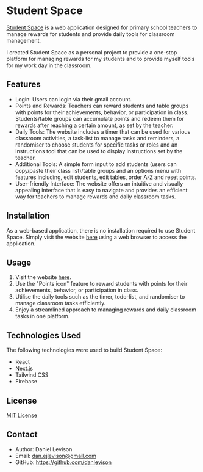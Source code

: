 # Student Space

[Student Space](https://studentspace.vercel.app/) is a web application designed for primary school teachers to manage rewards for students and provide daily tools for classroom management.

I created Student Space as a personal project to provide a one-stop platform for managing rewards for my students and to provide myself tools for my work day in the classroom.

## Features
- Login: Users can login via their gmail account.
- Points and Rewards: Teachers can reward students and table groups with points for their achievements, behavior, or participation in class. Students/table groups can accumulate points and redeem them for rewards after reaching a certain amount, as set by the teacher.
- Daily Tools: The website includes a timer that can be used for various classroom activities, a task-list to manage tasks and reminders, a randomiser to choose students for specific tasks or roles and an instructions tool that can be used to display instructions set by the teacher.
- Additional Tools: A simple form input to add students (users can copy/paste their class list)/table groups and an options menu with features including, edit students, edit tables, order A-Z and reset points.
- User-friendly Interface: The website offers an intuitive and visually appealing interface that is easy to navigate and provides an efficient way for teachers to manage rewards and daily classroom tasks. 

## Installation

As a web-based application, there is no installation required to use Student Space. Simply visit the website [here](https://studentspace.vercel.app/) using a web browser to access the application.

## Usage

1. Visit the website [here](https://studentspace.vercel.app/).
2. Use the "Points icon" feature to reward students with points for their achievements, behavior, or participation in class.
3. Utilise the daily tools such as the timer, todo-list, and randomiser to manage classroom tasks efficiently.
4. Enjoy a streamlined approach to managing rewards and daily classroom tasks in one platform.

## Technologies Used

The following technologies were used to build Student Space:

- React
- Next.js
- Tailwind CSS
- Firebase

## License

[MIT License](LICENSE)

## Contact

- Author: Daniel Levison
- Email: dan.ejlevison@gmail.com
- GitHub: https://github.com/danlevison
